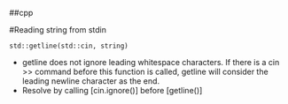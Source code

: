 ##cpp

#Reading string from stdin
```
std::getline(std::cin, string)
```
* getline does not ignore leading whitespace characters. If there is a cin >> command before this function is called, getline will consider the leading newline character as the end.
* Resolve by calling [cin.ignore()] before [getline()]
